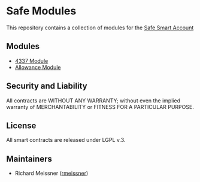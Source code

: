 Safe Modules
===================

This repository contains a collection of modules for the [Safe Smart Account](https://github.com/safe-global/safe-contracts)

Modules
-------

- [4337 Module](./modules/4337)
- [Allowance Module](./modules/allowances)

Security and Liability
----------------------
All contracts are WITHOUT ANY WARRANTY; without even the implied warranty of MERCHANTABILITY or FITNESS FOR A PARTICULAR PURPOSE.

License
-------
All smart contracts are released under LGPL v.3.

Maintainers
------------
- Richard Meissner ([rmeissner](https://github.com/rmeissner))
